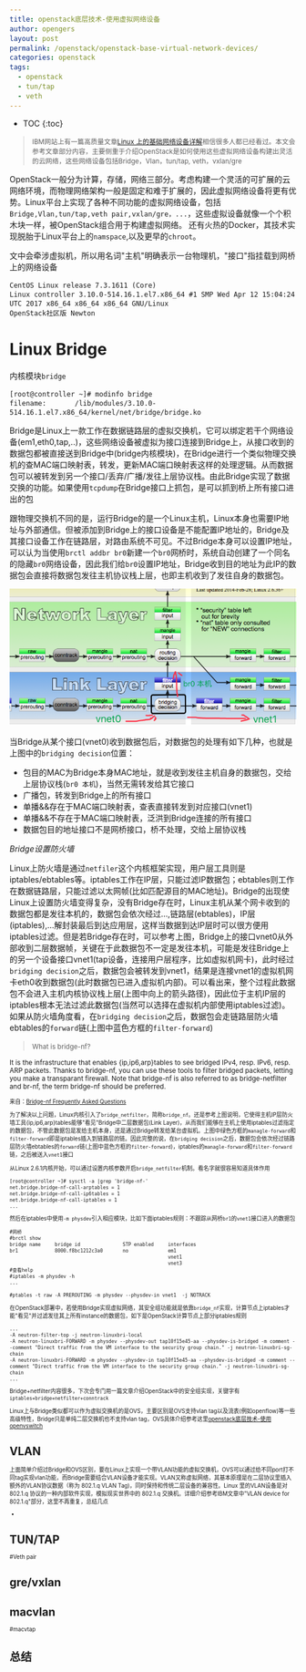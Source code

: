 ```yaml
---
title: openstack底层技术-使用虚拟网络设备
author: opengers
layout: post
permalink: /openstack/openstack-base-virtual-network-devices/
categories: openstack
tags:
  - openstack
  - tun/tap
  - veth
---
```


* TOC
{:toc}    

><small>IBM网站上有一篇高质量文章[Linux 上的基础网络设备详解](https://www.ibm.com/developerworks/cn/linux/1310_xiawc_networkdevice/)相信很多人都已经看过。本文会参考文章部分内容，主要侧重于介绍OpenStack是如何使用这些虚拟网络设备构建出灵活的云网络，这些网络设备包括Bridge，Vlan，tun/tap, veth，vxlan/gre</small>      

OpenStack一般分为计算，存储，网络三部分。考虑构建一个灵活的可扩展的云网络环境，而物理网络架构一般是固定和难于扩展的，因此虚拟网络设备将更有优势。Linux平台上实现了各种不同功能的虚拟网络设备，包括`Bridge,Vlan,tun/tap,veth pair,vxlan/gre，...`，这些虚拟设备就像一个个积木块一样，被OpenStack组合用于构建虚拟网络。 还有火热的Docker，其技术实现脱胎于Linux平台上的`namspace`,以及更早的`chroot`。    

文中会牵涉虚拟机，所以用名词"主机"明确表示一台物理机，"接口"指挂载到网桥上的网络设备          

``` shell
CentOS Linux release 7.3.1611 (Core) 
Linux controller 3.10.0-514.16.1.el7.x86_64 #1 SMP Wed Apr 12 15:04:24 UTC 2017 x86_64 x86_64 x86_64 GNU/Linux
OpenStack社区版 Newton
```   

# Linux Bridge   

内核模块`bridge`     

``` shell
[root@controller ~]# modinfo bridge
filename:       /lib/modules/3.10.0-514.16.1.el7.x86_64/kernel/net/bridge/bridge.ko
```

Bridge是Linux上一款工作在数据链路层的虚拟交换机，它可以绑定若干个网络设备(em1,eth0,tap,..)，这些网络设备被虚拟为接口连接到Bridge上，从接口收到的数据包都被直接送到Bridge中(bridge内核模块)，在Bridge进行一个类似物理交换机的查MAC端口映射表，转发，更新MAC端口映射表这样的处理逻辑。从而数据包可以被转发到另一个接口/丢弃/广播/发往上层协议栈。由此Bridge实现了数据交换的功能。如果使用`tcpdump`在Bridge接口上抓包，是可以抓到桥上所有接口进出的包            

跟物理交换机不同的是，运行Bridge的是一个Linux主机，Linux本身也需要IP地址与外部通信。但被添加到Bridge上的接口设备是不能配置IP地址的，Bridge及其接口设备工作在链路层，对路由系统不可见。不过Bridge本身可以设置IP地址，可以认为当使用`brctl addbr br0`新建一个`br0`网桥时，系统自动创建了一个同名的隐藏`br0`网络设备，因此我们给`br0`设置IP地址，Bridge收到目的地址为此IP的数据包会直接将数据包发往主机协议栈上层，也即主机收到了发往自身的数据包。             

![bridge](/images/openstack/openstack-virtual-devices/bridge.png)  

当Bridge从某个接口(vnet0)收到数据包后，对数据包的处理有如下几种，也就是上图中的`bridging decision`位置：   

- 包目的MAC为Bridge本身MAC地址，就是收到发往主机自身的数据包，交给上层协议栈(`br0 本机`)，当然无需转发给其它接口     
- 广播包，转发到Bridge上的所有接口      
- 单播&&存在于MAC端口映射表，查表直接转发到对应接口(vnet1)          
- 单播&&不存在于MAC端口映射表，泛洪到Bridge连接的所有接口           
- 数据包目的地址接口不是网桥接口，桥不处理，交给上层协议栈           

*Bridge设置防火墙*        

Linux上防火墙是通过`netfiler`这个内核框架实现，用户层工具则是iptables/ebtables等。iptables工作在IP层，只能过滤IP数据包；ebtables则工作在数据链路层，只能过滤以太网帧(比如匹配源目的MAC地址)。Bridge的出现使Linux上设置防火墙变得复杂，没有Bridge存在时，Linux主机从某个网卡收到的数据包都是发往本机的，数据包会依次经过...,链路层(ebtables)，IP层(iptables),...解封装最后到达应用层，这样当数据到达IP层时可以很方便用iptables过滤。但是若Bridge存在时，可以参考上图，Bridge上的接口vnet0从外部收到二层数据帧，关键在于此数据包不一定是发往本机，可能是发往Bridge上的另一个设备接口vnet1(tap设备，连接用户层程序，比如虚拟机网卡)，此时经过`bridging decision`之后，数据包会被转发到vnet1，结果是连接vnet1的虚拟机网卡eth0收到数据包(此时数据包已进入虚拟机内部)。可以看出来，整个过程此数据包不会进入主机内核协议栈上层(上图中向上的箭头路径)，因此位于主机IP层的iptables根本无法过滤此数据包(当然可以选择在虚拟机内部使用iptables过滤)。如果从防火墙角度看，在`bridging decision`之后，数据包会走链路层防火墙ebtables的`forward`链(上图中蓝色方框的`filter-forward`)        

><small>What is bridge-nf?       
	
It is the infrastructure that enables {ip,ip6,arp}tables to see bridged IPv4, resp. IPv6, resp. ARP packets. Thanks to bridge-nf, you can use these tools to filter bridged packets, letting you make a transparant firewall. Note that bridge-nf is also referred to as bridge-netfilter and br-nf, the term bridge-nf should be preferred.<small>    
  
来自：[Bridge-nf Frequently Asked Questions](http://ebtables.netfilter.org/misc/brnf-faq.html)     

为了解决以上问题，Linux内核引入了`bridge_netfilter`，简称`bridge_nf`。还是参考上图说明，它使得主机IP层防火墙工具{ip,ip6,arp}tables能够"看见"Bridge中二层数据包(Link Layer)，从而我们能够在主机上使用iptables过滤指定的数据包，不管此数据包是发给主机本身，还是通过Bridge转发给某台虚拟机。上图中绿色方框的`managle-forward`和`filter-forward`即是iptables插入到链路层的链。因此完整的说，在`bridging decision`之后，数据包会依次经过链路层防火墙ebtables的`forward`链(上图中蓝色方框的`filter-forward`)，iptables的`managle-forward`和`filter-forward`链，之后被送入`vnet1`接口     

从Linux 2.6.1内核开始，可以通过设置内核参数开启`bridge_netfilter`机制。看名字就很容易知道具体作用       

``` shell
[root@controller ~]# sysctl -a |grep 'bridge-nf-'
net.bridge.bridge-nf-call-arptables = 1
net.bridge.bridge-nf-call-ip6tables = 1
net.bridge.bridge-nf-call-iptables = 1
...
``` 

然后在iptables中使用`-m physdev`引入相应模块，比如下面iptables规则：不跟踪从网桥`br1`的`vnet1`接口进入的数据包      

``` shell
#网桥
#brctl show
bridge name     bridge id               STP enabled     interfaces
br1             8000.f8bc1212c3a0       no              em1
                                                        vnet1
                                                        vnet3
#查看help
#iptables -m physdev -h
...
                             
#ptables -t raw -A PREROUTING -m physdev --physdev-in vnet1  -j NOTRACK    
```

在OpenStack部署中，若使用Bridge实现虚拟网络，其安全组功能就是依靠`bridge_nf`实现，计算节点上iptables才能"看见"并过滤发往其上所有instance的数据包，如下是OpenStack计算节点上部分iptables规则    

``` shell
...
-A neutron-filter-top -j neutron-linuxbri-local
-A neutron-linuxbri-FORWARD -m physdev --physdev-out tap10f15e45-aa --physdev-is-bridged -m comment --comment "Direct traffic from the VM interface to the security group chain." -j neutron-linuxbri-sg-chain
-A neutron-linuxbri-FORWARD -m physdev --physdev-in tap10f15e45-aa --physdev-is-bridged -m comment --comment "Direct traffic from the VM interface to the security group chain." -j neutron-linuxbri-sg-chain
...
```
 
Bridge+netfilter内容很多，下次会专门用一篇文章介绍OpenStack中的安全组实现，关键字有 `iptables+bridge+netfilter+conntrack`        

Linux上与Bridge类似都可以作为虚拟交换机的是OVS，主要区别是OVS支持vlan tag以及流表(例如openflow)等一些高级特性，Bridge只是单纯二层交换机也不支持vlan tag，OVS具体介绍参考这里[openstack底层技术-使用openvswitch](http://www.isjian.com/openstack/openstack-base-use-openvswitch/)         

# VLAN       

上面简单介绍过Bridge和OVS区别，要在Linux上实现一个带VLAN功能的虚拟交换机，OVS可以通过给不同port打不同tag实现vlan功能，而Bridge需要结合VLAN设备才能实现。VLAN又称虚拟网络，其基本原理是在二层协议里插入额外的VLAN协议数据（称为 802.1.q VLAN Tag)，同时保持和传统二层设备的兼容性。Linux 里的VLAN设备是对 802.1.q 协议的一种内部软件实现，模拟现实世界中的 802.1.q 交换机。详细介绍参考IBM文章中"VLAN device for 802.1.q"部分，这里不再重复，总结几点   

-     

  


# TUN/TAP      

#Veth pair        

# gre/vxlan  

# macvlan

#macvtap

# 总结    
